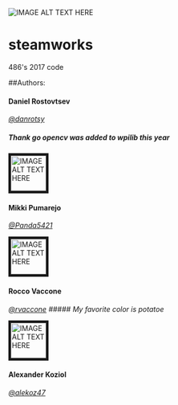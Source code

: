 ![IMAGE ALT TEXT HERE](https://i.ytimg.com/vi/EMiNmJW7enI/maxresdefault.jpg)

# steamworks
486's 2017 code

##Authors:

#### Daniel Rostovtsev
[*@danrotsy*](https://github.com/danrotsy)
##### _Thank go opencv was added to wpilib this year_

<img src="https://avatars3.githubusercontent.com/u/25121645?v=3&s=460"
alt="IMAGE ALT TEXT HERE" width="70" height="70" border="5" /></a>
#### Mikki Pumarejo
[*@Panda5421*](https://github.com/Panda5421)

<img src="https://avatars0.githubusercontent.com/u/25404382?v=3&s=460"
alt="IMAGE ALT TEXT HERE" width="70" height="70" border="5" /></a>
#### Rocco Vaccone
[*@rvaccone*](https://github.com/rvaccone)
_##### My favorite color is potatoe_

<img src="https://avatars3.githubusercontent.com/u/21017264?v=3&s=460"
alt="IMAGE ALT TEXT HERE" width="70" height="70" border="5" /></a>
#### Alexander Koziol
[*@alekoz47*](https://github.com/alekoz47)
